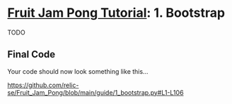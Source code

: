 # [Fruit Jam Pong Tutorial](.#sections): 1. Bootstrap

TODO

## Final Code

Your code should now look something like this...

https://github.com/relic-se/Fruit_Jam_Pong/blob/main/guide/1_bootstrap.py#L1-L106
